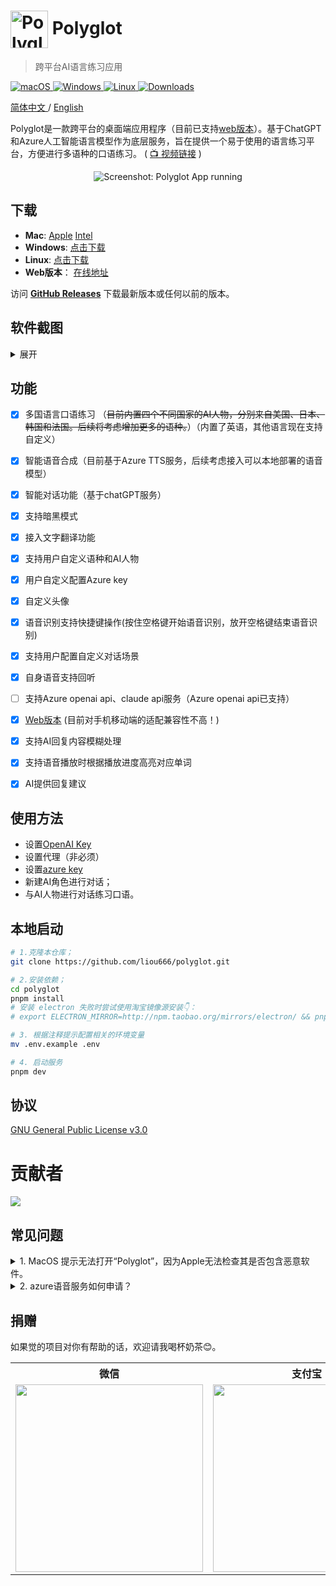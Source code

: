 # <img src="./public/favicon.ico" width="60px" align="center" alt="Polyglot icon"> Polyglot 
>  跨平台AI语言练习应用


<p align="left">
<a href="https://github.com/liou666/polyglot/releases" target="_blank">
<img alt="macOS" src="https://img.shields.io/badge/-macOS-black?style=flat-square&logo=apple&logoColor=white" />
</a>
<a href="https://github.com/liou666/polyglot/releases" target="_blank">
<img alt="Windows" src="https://img.shields.io/badge/-Windows-blue?style=flat-square&logo=windows&logoColor=white" />
</a>
<a href="https://github.com/liou666/polyglot/releases" target="_blank">
<img alt="Linux" src="https://img.shields.io/badge/-linux-red?style=flat-square&logo=linux&logoColor=white" />
</a>
<a href="https://github.com/liou666/polyglot/releases" target="_blank">
<img alt="Downloads" src="https://img.shields.io/github/downloads/liou666/polyglot/total.svg?style=flat" />
</a>

</p>



<p align="left">
<a href="./README.md">
简体中文
</a>
/
<a href="./README-EN.md">
English
</a>
</p>

Polyglot是一款跨平台的桌面端应用程序（目前已支持[web版本](https://polyglotai.xyz)）。基于ChatGPT和Azure人工智能语言模型作为底层服务，旨在提供一个易于使用的语言练习平台，方便进行多语种的口语练习。 ( [📺 视频链接](https://doc.polyglotai.xyz/) )


<p align="center">
  <img width="" alt="Screenshot: Polyglot App running" src="./screenshot/main1.png">
</p>


## 下载
- **Mac**: [Apple](https://github.com/liou666/polyglot/releases/download/v0.3.6/Polyglot_arm64_0.3.6.dmg) [Intel](https://github.com/liou666/polyglot/releases/download/v0.3.6/Polyglot_x64_0.3.6.dmg)
- **Windows**: [点击下载](https://github.com/liou666/polyglot/releases/download/v0.3.6/Polyglot_0.3.6.exe)
- **Linux**: [点击下载](https://github.com/liou666/polyglot/releases/download/v0.3.6/Polyglot_0.3.6.AppImage)
- **Web版本**： [在线地址](https://polyglotai.xyz)

访问 **[GitHub Releases](https://github.com/liou666/polyglot/releases)** 下载最新版本或任何以前的版本。
## 软件截图
<details>
<summary>展开</summary>


<p align="center">
  <img width="" alt="Screenshot: Polyglot App running" src="./screenshot/new.png">
</p>

<!-- <p align="center">
  <img width="" alt="Screenshot: Polyglot App running" src="./screenshot/main1-light.png">
</p> -->

<p align="center">
  <img width="" alt="Screenshot: Polyglot App running" src="./screenshot/setting_chat.png">
</p>
<p align="center">
  <img width="" alt="Screenshot: Polyglot App running" src="./screenshot/setting_voice.png">
</p>
<p align="center">
  <img width="" alt="Screenshot: Polyglot App running" src="./screenshot/export.png">
</p>

</details>

## 功能
- [x] 多国语言口语练习 （~~目前内置四个不同国家的AI人物，分别来自美国、日本、韩国和法国。后续将考虑增加更多的语种。~~）（内置了英语，其他语言现在支持自定义）
- [x] 智能语音合成（目前基于Azure TTS服务，后续考虑接入可以本地部署的语音模型）
- [x] 智能对话功能（基于chatGPT服务）
- [x] 支持暗黑模式
- [x] 接入文字翻译功能
- [x] 支持用户自定义语种和AI人物
- [x] 用户自定义配置Azure key
- [x] 自定义头像
- [x] 语音识别支持快捷键操作(按住空格键开始语音识别，放开空格键结束语音识别)
- [x] 支持用户配置自定义对话场景
- [x] 自身语音支持回听
- [ ] 支持Azure openai api、claude api服务（Azure openai api已支持）
- [x] [Web版本](https://polyglotai1.xyz) (目前对手机移动端的适配兼容性不高！)
- [x] 支持AI回复内容模糊处理
- [x] 支持语音播放时根据播放进度高亮对应单词
- [x] AI提供回复建议


## 使用方法
+ 设置[OpenAI Key](https://platform.openai.com/account/api-keys)
+ 设置代理（非必须）
+ 设置[azure key](https://portal.azure.com/)
+ 新建AI角色进行对话；
+ 与AI人物进行对话练习口语。

## 本地启动
```bash
# 1.克隆本仓库；
git clone https://github.com/liou666/polyglot.git

# 2.安装依赖；
cd polyglot
pnpm install 
# 安装 electron 失败时尝试使用淘宝镜像源安装👇：
# export ELECTRON_MIRROR=http://npm.taobao.org/mirrors/electron/ && pnpm i

# 3. 根据注释提示配置相关的环境变量
mv .env.example .env

# 4. 启动服务
pnpm dev
```



## 协议
[GNU General Public License v3.0](./LICENSE)

# 贡献者
<div>
  <a href="https://github.com/liou666/polyglot/graphs/contributors">
    <img src="https://contrib.rocks/image?repo=liou666/polyglot" />
  </a>
</div>

## 常见问题


<details>
<summary>1. MacOS 提示无法打开“Polyglot”，因为Apple无法检查其是否包含恶意软件。</summary>

这个错误因为 macOS 操作系统中的 Gatekeeper 安全功能阻止了应用程序的运行。
要解决此问题，请按照以下步骤操作：

打开“系统偏好设置”并点击“安全性与隐私”。
在“通用”选项卡中，您将看到一个消息：“Polyglot”已被阻止。单击“仍要打开”。
或者，你可以单击“打开任何方式”以打开你的应用程序。
（可能需要使用管理员权限来打开应用程序。）

如果不想在每次打开应用程序时都执行这些步骤，则可以的应用程序添加到白名单中，以便在不受阻止的情况下运行。要将您的应用程序添加到白名单中，请执行以下操作：

打开终端并输入以下命令：

```sh
xattr -rd com.apple.quarantine /path/to/Polyglot.app
```
其中，/path/to/Polyglot.app 是你的应用程序的完整路径。

运行命令后，应用程序将被添加到白名单中，Gatekeeper 将不再阻止其运行。
</details>
<details>
<summary>2. azure语音服务如何申请？</summary>

要申请 Azure 语音服务的 API 密钥，可以按照以下步骤进行：

+ 登录 Azure 门户 （https://portal.azure.com/）
+ 转到“Azure 语音服务”页面并单击“添加”按钮
+ 在“创建 Azure 语音服务”窗口中，选择订阅、资源组、区域，并为新服务指定名称
+ 选择“F0”价格层，并单击“创建”
+ 创建完成后，转到新服务的“概述”页面，即可查看密钥和终结点

</details>

## 捐赠
如果觉的项目对你有帮助的话，欢迎请我喝杯奶茶😊。

<table>
  <tr>
    <!-- <th>爱发电</th> -->
    <th>微信</th>
    <th>支付宝</th>
  </tr>
  <tr>
   <!-- <td><a target="_blank" href="https://afdian.net/a/liou666">爱发电</a</td> -->
    <td><img width="300" height="300" alt="" src="./public/donate/zsm.jpg"></td>
    <td><img width="300" height="300"  alt="" src="./public/donate/alipay.jpg"></td>
  </tr>
</table>




